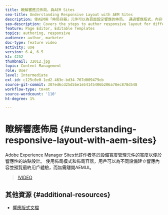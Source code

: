 ```yaml
---
title: 瞭解響應式佈局，與AEM Sites
seo-title: Understanding Responsive Layout with AEM Sites
description: 使AEM用「佈局容器」元件可以為頁面設定響應的佈局。 通過響應版式，內容作者可以為不同設備建立響應內容並在中預覽最終用戶體AEM驗。
seo-description: Covers the steps to author responsive layout for different devices
feature: Page Editor, Editable Templates
topics: authoring, responsive
audience: author, marketer
doc-type: feature video
activity: use
version: 6.4, 6.5
kt: 4252
thumbnail: 32012.jpg
topic: Content Management
role: User
level: Intermediate
exl-id: c125c0e0-1ed2-463e-bd34-767d009479eb
source-git-commit: 307ed6cd25d5be1e54145406b206a78ec878d548
workflow-type: tm+mt
source-wordcount: '110'
ht-degree: 1%

---
```


# 瞭解響應佈局 {#understanding-responsive-layout-with-aem-sites}

Adobe Experience Manager Sites允許作者基於設備寬度管理元件的寬度以便於響應性的站點設計。 使用佈局模式和佈局容器，用戶可以為不同設備建立響應內容並預覽最終用戶體驗，而無需離開AEMUI。

>[!VIDEO](https://video.tv.adobe.com/v/32012?quality=12&learn=on)

## 其他資源 {#additional-resources}

* [響應版式文檔](https://experienceleague.adobe.com/docs/experience-manager-65/authoring/siteandpage/responsive-layout.html)
